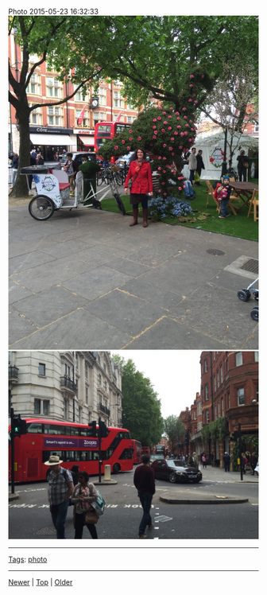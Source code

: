 <!--
title: Photo 2015-05-23 16
date: 2020-06-28T14:57:48.962Z
tags: photo
-->










Photo 2015-05-23 16:32:33
![](119689239707-0.jpg)
![](119689239707-1.jpg)

<!--BOTTOM-POST-NAVIGATION-->
---

[Tags](tags.md): [photo](tag-photo.md)

---

[Newer](119464174077.md) | [Top](index.md) | [Older](119873794807.md)